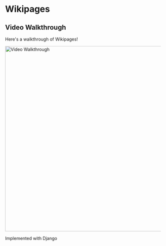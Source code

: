 # Wikipages


## Video Walkthrough

Here's a walkthrough of Wikipages!

<img src='https://media.giphy.com/media/20J0vWek6D942Js3H0/giphy.gif' title='Video Walkthrough' width='600' alt='Video Walkthrough' />

Implemented with Django

